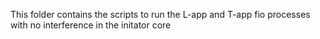 This folder contains the scripts to run the L-app and T-app fio processes with no interference in the initator core

